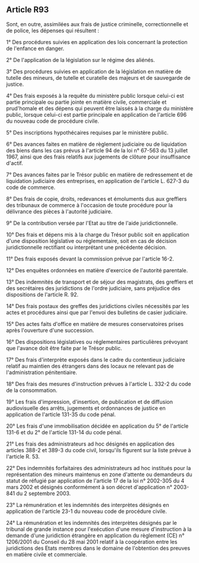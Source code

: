 Article R93
----
Sont, en outre, assimilées aux frais de justice criminelle, correctionnelle et
de police, les dépenses qui résultent :

1° Des procédures suivies en application des lois concernant la protection de
l'enfance en danger.

2° De l'application de la législation sur le régime des aliénés.

3° Des procédures suivies en application de la législation en matière de tutelle
des mineurs, de tutelle et curatelle des majeurs et de sauvegarde de justice.

4° Des frais exposés à la requête du ministère public lorsque celui-ci est
partie principale ou partie jointe en matière civile, commerciale et prud'homale
et des dépens qui peuvent être laissés à la charge du ministère public, lorsque
celui-ci est partie principale en application de l'article 696 du nouveau code
de procédure civile.

5° Des inscriptions hypothécaires requises par le ministère public.

6° Des avances faites en matière de règlement judiciaire ou de liquidation des
biens dans les cas prévus à l'article 94 de la loi n° 67-563 du 13 juillet 1967,
ainsi que des frais relatifs aux jugements de clôture pour insuffisance d'actif.

7° Des avances faites par le Trésor public en matière de redressement et de
liquidation judiciaire des entreprises, en application de l'article L. 627-3 du
code de commerce.

8° Des frais de copie, droits, redevances et émoluments dus aux greffiers des
tribunaux de commerce à l'occasion de toute procédure pour la délivrance des
pièces à l'autorité judiciaire.

9° De la contribution versée par l'Etat au titre de l'aide juridictionnelle.

10° Des frais et dépens mis à la charge du Trésor public soit en application
d'une disposition législative ou réglementaire, soit en cas de décision
juridictionnelle rectifiant ou interprétant une précédente décision.

11° Des frais exposés devant la commission prévue par l'article 16-2.

12° Des enquêtes ordonnées en matière d'exercice de l'autorité parentale.

13° Des indemnités de transport et de séjour des magistrats, des greffiers et
des secrétaires des juridictions de l'ordre judiciaire, sans préjudice des
dispositions de l'article R. 92.

14° Des frais postaux des greffes des juridictions civiles nécessités par les
actes et procédures ainsi que par l'envoi des bulletins de casier judiciaire.

15° Des actes faits d'office en matière de mesures conservatoires prises après
l'ouverture d'une succession.

16° Des dispositions législatives ou réglementaires particulières prévoyant que
l'avance doit être faite par le Trésor public.

17° Des frais d'interprète exposés dans le cadre du contentieux judiciaire
relatif au maintien des étrangers dans des locaux ne relevant pas de
l'administration pénitentiaire.

18° Des frais des mesures d'instruction prévues à l'article L. 332-2 du code de
la consommation.

19° Les frais d'impression, d'insertion, de publication et de diffusion
audiovisuelle des arrêts, jugements et ordonnances de justice en application de
l'article 131-35 du code pénal.

20° Les frais d'une immobilisation décidée en application du 5° de l'article
131-6 et du 2° de l'article 131-14 du code pénal.

21° Les frais des administrateurs ad hoc désignés en application des articles
388-2 et 389-3 du code civil, lorsqu'ils figurent sur la liste prévue à
l'article R. 53.

22° Des indemnités forfaitaires des administrateurs ad hoc institués pour la
représentation des mineurs maintenus en zone d'attente ou demandeurs du statut
de réfugié par application de l'article 17 de la loi n° 2002-305 du 4 mars 2002
et désignés conformément à son décret d'application n° 2003-841 du 2 septembre
2003.

23° La rémunération et les indemnités des interprètes désignés en application de
l'article 23-1 du nouveau code de procédure civile.

24° La rémunération et les indemnités des interprètes désignés par le tribunal
de grande instance pour l'exécution d'une mesure d'instruction à la demande
d'une juridiction étrangère en application du règlement (CE) n° 1206/2001 du
Conseil du 28 mai 2001 relatif à la coopération entre les juridictions des Etats
membres dans le domaine de l'obtention des preuves en matière civile et
commerciale.
